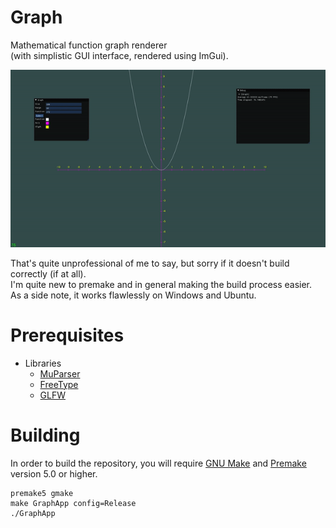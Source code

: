 # Graph
Mathematical function graph renderer  
(with simplistic GUI interface, rendered using ImGui).

![](graph.gif)

That's quite unprofessional of me to say, but sorry if it doesn't build correctly (if at all).  
I'm quite new to premake and in general making the build process easier.  
As a side note, it works flawlessly on Windows and Ubuntu.

# Prerequisites

* Libraries
    * [MuParser](https://beltoforion.de/en/muparser/building.php)
    * [FreeType](https://freetype.org/download.html)
    * [GLFW](https://www.glfw.org/download.html)

# Building

In order to build the repository, you will require [GNU Make](https://www.gnu.org/software/make/) and [Premake](https://premake.github.io/download) version 5.0 or higher.

```
premake5 gmake
make GraphApp config=Release
./GraphApp
```

